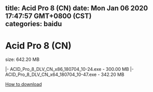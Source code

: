 
title: Acid Pro 8 (CN)
date: Mon Jan 06 2020 17:47:57 GMT+0800 (CST)    
categories: baidu
---

# Acid Pro 8 (CN)
size: 642.20 MB
 
 
|- ACID_Pro_8_DLV_CN_x86_180704_10-24.exe - 300.00 MB
|- ACID_Pro_8_DLV_CN_x64_180704_10-47.exe - 342.20 MB

[How to download](https://bpcam.bemobtrk.com/go/2ceec3aa-1ca2-46d6-b9ff-aaa5c184517c?jno=3659)